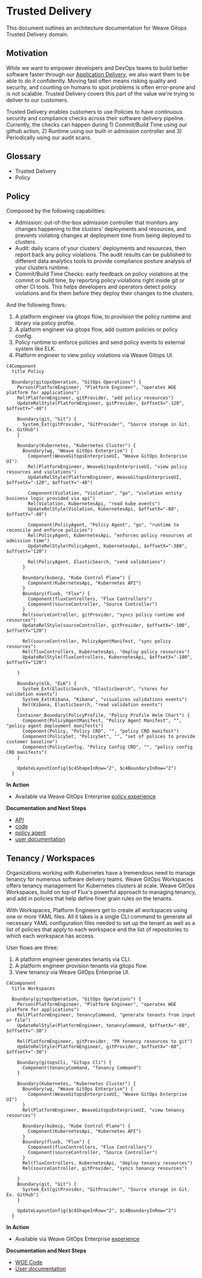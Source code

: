 # Trusted Delivery 
This document outlines an architecture documentation for Weave Gitops Trusted Delivery domain.

## Motivation

While we want to empower developers and DevOps teams to build better software faster through our [Application Delivery](./application-delivery.md#motivation), 
we also want them to be able to do it confidently. Moving fast often means risking quality and security, and counting on humans to spot problems is often error-prone and is not scalable. 
Trusted Delivery covers this part of the value we're trying to deliver to our customers.

Trusted Delivery enables customers to use Policies to have continuous security and compliance checks across their software delivery pipeline. 
Currently, the checks can happen during 1) Commit/Build Time using our github action, 2) Runtime using our built-in admission controller 
and 3) Periodically using our audit scans.

## Glossary

- Trusted Delivery
- Policy 

## Policy

Composed by the following capabilities:

- Admission: out-of-the-box admission controller that monitors any changes happening to the clusters' deployments and resources, 
  and prevents violating changes at deployment time from being deployed to clusters.
- Audit: daily scans of your clusters' deployments and resources, then report back any policy violations. 
  The audit results can be published to different data analytics tools to provide compliance posture analysis of your clusters runtime.
- Commit/Build Time Checks: early feedback on policy violations at the commit or build time, by reporting policy violations right inside git or other CI tools. 
  This helps developers and operators detect policy violations and fix them before they deploy their changes to the clusters.

And the following flows:
1. A platform engineer via gitops flow, to provision the policy runtime and library via policy profile.
2. A platform engineer via gitops flow, add custom policies or policy config.
3. Policy runtime to enforce policies and send policy events to external system like ELK.
4. Platform engineer to view policy violations via Weave Gitops UI. 

```mermaid
C4Component
  title Policy

  Boundary(gitopsOperation, "GitOps Operations") {
    Person(PlatformEngineer, "Platform Engineer", "operates WGE platform for applications")
    Rel(PlatformEngineer, gitProvider, "add policy resources")
    UpdateRelStyle(PlatformEngineer, gitProvider, $offsetX="-120", $offsetY="-40")

    Boundary(git, "Git") {
      System_Ext(gitProvider, "GitProvider", "Source storage in Git. Ex. GitHub")
    }
    
    Boundary(Kubernetes, "Kubernetes Cluster") {
      Boundary(wg, "Weave GitOps Enterprise") {
        Component(WeaveGitopsEnterpriseUI, "Weave GitOps Enterprise UI")
        Rel(PlatformEngineer, WeaveGitopsEnterpriseUI, "view policy resources and violations")
        UpdateRelStyle(PlatformEngineer, WeaveGitopsEnterpriseUI, $offsetX="-120", $offsetY="-40")

        Component(Violation, "Violation", "go", "violation entity business logic provided via api")
        Rel(Violation, KubernetesApi, "read kube events")
        UpdateRelStyle(Violation, KubernetesApi, $offsetX="-80", $offsetY="-40")

        Component(PolicyAgent, "Policy Agent", "go", "runtime to reconcile and enforce policies")
        Rel(PolicyAgent, KubernetesApi, "enforces policy resources at admission time")
        UpdateRelStyle(PolicyAgent, KubernetesApi, $offsetX="-380", $offsetY="120")

        Rel(PolicyAgent, ElasticSearch, "send validations")
      }
      
      Boundary(kubecp, "Kube Control Plane") {
        Component(KubernetesApi, "Kubernetes API")
      }
      Boundary(fluxb, "Flux") {
        Component(fluxControllers, "Flux Controllers")
        Component(sourceController, "Source Controller")
      }
      Rel(sourceController, gitProvider, "syncs policy runtime and resources")
      UpdateRelStyle(sourceController, gitProvider, $offsetX="-100", $offsetY="120")

      Rel(sourceController, PolicyAgentManifest, "sync policy resources")
      Rel(fluxControllers, KubernetesApi, "deploy policy resources")
      UpdateRelStyle(fluxControllers, KubernetesApi, $offsetX="-100", $offsetY="120")

    }
    
    Boundary(elk, "ELK") {
      System_Ext(ElasticSearch, "ElasticSearch", "stores for validation events")
      System_Ext(Kibana, "Kibana", "visualices validations events")
      Rel(Kibana, ElasticSearch, "read validation events")
    }
    Container_Boundary(PolicyProfile, "Policy Profile Helm Chart") {
      Component(PolicyAgentManifest, "Policy Agent Manifest", "", "policy agent deployment manifests")
      Component(Policy, "Policy CRD", "", "policy CRD manifest")
      Component(PolicySet, "PolicySet", "", "set of polices to provide customer baseline")
      Component(PolicyConfig, "Policy Config CRD", "", "policy config CRD manifests")
    }

    UpdateLayoutConfig($c4ShapeInRow="2", $c4BoundaryInRow="2")
  }
```

**In Action**
- Available via Weave GitOps Enterprise [policy experience](https://demo-01.wge.dev.weave.works/policies)

**Documentation and Next Steps**
- [API](https://github.com/weaveworks/weave-gitops-enterprise/blob/main/cmd/clusters-service/api/cluster_services.proto)
- [code](https://github.com/weaveworks/weave-gitops-enterprise/blob/main/cmd/clusters-service/pkg/server/policies.go)
- [policy agent](https://github.com/weaveworks/policy-agent)
- [user documentation](https://docs.gitops.weave.works/docs/policy/intro/)

## Tenancy / Workspaces

Organizations working with Kubernetes have a tremendous need to manage tenancy for numerous software delivery teams. 
Weave GitOps Workspaces offers tenancy management for Kubernetes clusters at scale. 
Weave GitOps Workspaces, build on top of Flux's powerful approach to managing tenancy, 
and add in policies that help define finer grain rules on the tenants.

With Workspaces, Platform Engineers get to create all workspaces using one or more YAML files. 
All it takes is a single CLI command to generate all necessary YAML configuration files needed to set up the tenant as well as a list of policies that apply to each workspace and the list of repositories to which each workspace has access.

User flows are three:
   1. A platform engineer generates tenants via CLI. 
   2. A platform engineer provision tenants via gitops flow.
   3. View tenancy via Weave GitOps Enterprise UI.

```mermaid
C4Component
  title Workspaces

  Boundary(gitopsOperation, "GitOps Operations") {
    Person(PlatformEngineer, "Platform Engineer", "operates WGE platform for applications")
    Rel(PlatformEngineer, tenancyCommand, "generate tenants from input or file")
    UpdateRelStyle(PlatformEngineer, tenancyCommand, $offsetX="-60", $offsetY="-30")

    Rel(PlatformEngineer, gitProvider, "PR tenancy resources to git")
    UpdateRelStyle(PlatformEngineer, gitProvider, $offsetX="-60", $offsetY="-30")

    Boundary(gitopsCli, "Gitops Cli") {
      Component(tenancyCommand, "Tenancy Command")
    }

    Boundary(Kubernetes, "Kubernetes Cluster") {
      Boundary(wg, "Weave GitOps Enterprise") {
        Component(WeaveGitopsEnterpriseUI, "Weave GitOps Enterprise UI")
      }
      Rel(PlatformEngineer, WeaveGitopsEnterpriseUI, "view tenancy resources")

      Boundary(kubecp, "Kube Control Plane") {
        Component(KubernetesApi, "Kubernetes API")
      }
      Boundary(fluxb, "Flux") {
        Component(fluxControllers, "Flux Controllers")
        Component(sourceController, "Source Controller")
      }
      Rel(fluxControllers, KubernetesApi, "deploy tenancy resources")
      Rel(sourceController, gitProvider, "syncs tenancy resources")

    }
    Boundary(git, "Git") {
      System_Ext(gitProvider, "GitProvider", "Source storage in Git. Ex. GitHub")
    }

    UpdateLayoutConfig($c4ShapeInRow="2", $c4BoundaryInRow="2")
  }
```

**In Action**
- Available via Weave GitOps Enterprise [experience](https://demo-01.wge.dev.weave.works/workspaces)

**Documentation and Next Steps**
- [WGE Code](https://github.com/weaveworks/weave-gitops-enterprise/tree/main/cmd/gitops/app/create/tenants)
- [User documentation](https://docs.gitops.weave.works/docs/workspaces/intro/)